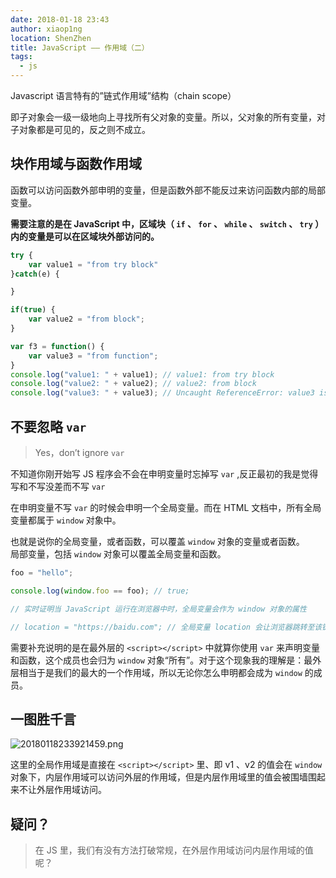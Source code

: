 ```yaml
---
date: 2018-01-18 23:43
author: xiaop1ng
location: ShenZhen
title: JavaScript —— 作用域（二）
tags:
  - js
---
```



Javascript 语言特有的”链式作用域”结构（chain scope）

即子对象会一级一级地向上寻找所有父对象的变量。所以，父对象的所有变量，对子对象都是可见的，反之则不成立。

 
## 块作用域与函数作用域

 函数可以访问函数外部申明的变量，但是函数外部不能反过来访问函数内部的局部变量。

 **需要注意的是在 JavaScript 中，区域块（ `if`  、 `for` 、 `while` 、 `switch` 、 `try` ）内的变量是可以在区域块外部访问的。**

 
```js
try {
    var value1 = "from try block"
}catch(e) {

}

if(true) {
    var value2 = "from block";
}

var f3 = function() {
    var value3 = "from function";
}
console.log("value1: " + value1); // value1: from try block
console.log("value2: " + value2); // value2: from block
console.log("value3: " + value3); // Uncaught ReferenceError: value3 is not defined
```
 
## 不要忽略  `var` 

 
> Yes，don’t ignore  `var` 
> 
>  
 不知道你刚开始写 JS 程序会不会在申明变量时忘掉写  `var`  ,反正最初的我是觉得写和不写没差而不写  `var`  

 在申明变量不写  `var`  的时候会申明一个全局变量。而在 HTML 文档中，所有全局变量都属于  `window`  对象中。

 也就是说你的全局变量，或者函数，可以覆盖  `window`  对象的变量或者函数。   
 局部变量，包括  `window`  对象可以覆盖全局变量和函数。

 
```js
foo = "hello";

console.log(window.foo == foo); // true;

// 实时证明当 JavaScript 运行在浏览器中时，全局变量会作为 window 对象的属性

// location = "https://baidu.com"; // 全局变量 location 会让浏览器跳转至该链接
```
 需要补充说明的是在最外层的  `<script></script>`  中就算你使用  `var`  来声明变量和函数，这个成员也会归为  `window`  对象“所有”。对于这个现象我的理解是：最外层相当于是我们的最大的一个作用域，所以无论你怎么申明都会成为  `window`  的成员。

 
## 一图胜千言

![20180118233921459.png](https://i.loli.net/2019/12/10/YO2xdI9iWQ1B7mA.png)

 这里的全局作用域是直接在  `<script></script>`  里、即 v1 、v2 的值会在  `window`  对象下，内层作用域可以访问外层的作用域，但是内层作用域里的值会被围墙围起来不让外层作用域访问。

 
## 疑问？

 
> 在 JS 里，我们有没有方法打破常规，在外层作用域访问内层作用域的值呢？
